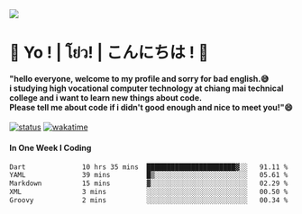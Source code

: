 <a href="#">
  <img src="https://user-images.githubusercontent.com/53619535/207896410-fee92aa4-65f2-4b27-91d3-86f8424178d3.gif" />
</a>

# 👋 Yo ! | โย่ว! | こんにちは ! 👋

<h4>"hello everyone, welcome to my profile and sorry for bad english.😅<br />
i studying high vocational computer technology at chiang mai technical college and i want to learn new things about code. <br />
Please tell me about code if i didn't good enough and nice to meet you!"😄</h4>

[![status](https://img.shields.io/badge/Freelance_status-Not_Avaliable-red)](https://whyzotee.vercel.app)
[![wakatime](https://wakatime.com/badge/user/3ff4daa0-dc37-4cca-9446-11cce239b396.svg)](https://wakatime.com/@3ff4daa0-dc37-4cca-9446-11cce239b396)

#### In One Week I Coding

<!--START_SECTION:waka-->

```txt
Dart              10 hrs 35 mins  ██████████████████████▓░░   91.11 %
YAML              39 mins         █▒░░░░░░░░░░░░░░░░░░░░░░░   05.61 %
Markdown          15 mins         ▓░░░░░░░░░░░░░░░░░░░░░░░░   02.29 %
XML               3 mins          ░░░░░░░░░░░░░░░░░░░░░░░░░   00.50 %
Groovy            2 mins          ░░░░░░░░░░░░░░░░░░░░░░░░░   00.34 %
```

<!--END_SECTION:waka-->
